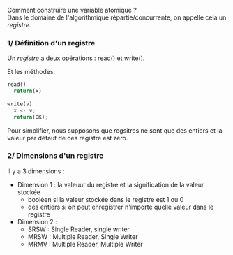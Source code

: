 Comment construire une variable atomique ?  
Dans le domaine de l'algorithmique répartie/concurrente, on appelle cela un _registre_.

### 1/ Définition d'un registre 

Un _registre_ a deux opérations : read() et write().  

Et les méthodes:  

```py
read()
  return(x)
  
write(v)
  x <- v;
  return(OK);
```

Pour simplifier, nous supposons que regsitres ne sont que des entiers et la valeur par défaut de ces registre est zéro.

### 2/ Dimensions d'un registre

Il y a 3 dimensions : 
  - Dimension 1 : la valeuur du registre et la signification de la valeur stockée  
    - booléen si la valeur stockée dans le registre est 1 ou 0  
    - des entiers si on peut enregistrer n'importe quelle valeur dans le registre
  - Dimension 2 : 
    - SRSW : Single Reader, single writer  
    - MRSW : Multiple Reader, Single Writer  
    - MRMV : Multiple Reader, Multiple Writer  
   
